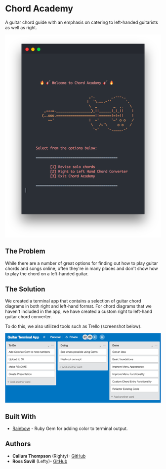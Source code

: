 # Chord Academy

A guitar chord guide with an emphasis on catering to left-handed guitarists as well as right.

![Screenshot](docs/screenshot.png)

## The Problem

While there are a number of great options for finding out how to play guitar chords and songs online, often they're in many places and don't show how to play the chord on a left-handed guitar.

## The Solution

We created a terminal app that contains a selection of guitar chord diagrams in both right and left-hand format. For chord diagrams that we haven't included in the app, we have created a custom right to left-hand guitar chord converter.  
  
To do this, we also utilized tools such as Trello (screenshot below).  

  ![Trello](docs/trello.png)

## Built With

* [Rainbow](https://github.com/sickill/rainbow) - Ruby Gem for adding color to terminal output.

## Authors

* **Callum Thompson** (Righty)- [GitHub](https://github.com/calrt)
* **Ross Savill** (Lefty)- [GitHub](https://github.com/Ross-Savill)
